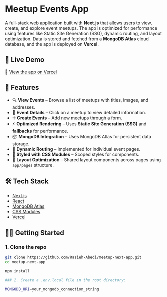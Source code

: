 # Meetup Events App

A full-stack web application built with **Next.js** that allows users to view, create, and explore event meetups. The app is optimized for performance using features like Static Site Generation (SSG), dynamic routing, and layout optimization. Data is stored and fetched from a **MongoDB Atlas** cloud database, and the app is deployed on **Vercel**.

## 🚀 Live Demo

🔗 [View the app on Vercel](https://meetup-next-app-iota.vercel.app/)

## 📂 Features

- 🔍 **View Events** – Browse a list of meetups with titles, images, and addresses.
- 📝 **Event Details** – Click on a meetup to view detailed information.
- ➕ **Create Events** – Add new meetups through a form.
- ⚡ **Optimized Rendering** – Uses **Static Site Generation (SSG)** and **fallbacks** for performance.
- 📦 **MongoDB Integration** – Uses MongoDB Atlas for persistent data storage.
- 📁 **Dynamic Routing** – Implemented for individual event pages.
- 🎨 **Styled with CSS Modules** – Scoped styles for components.
- 🧱 **Layout Optimization** – Shared layout components across pages using `app/pages` structure.

## 🛠️ Tech Stack

- [Next.js](https://nextjs.org/)
- [React](https://reactjs.org/)
- [MongoDB Atlas](https://www.mongodb.com/cloud/atlas)
- [CSS Modules](https://github.com/css-modules/css-modules)
- [Vercel](https://vercel.com/)

## 🧑‍💻 Getting Started

### 1. Clone the repo

```bash
git clone https://github.com/Razieh-Abedi/meetup-next-app.git
cd meetup-next-app

npm install

### 2. Create a .env.local file in the root directory:

MONGODB_URI=your_mongodb_connection_string

```
